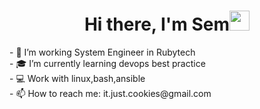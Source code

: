 <h1 align="center">Hi there, I'm Sem<img src="https://github.com/blackcater/blackcater/raw/main/images/Hi.gif"/ height="32" width="32"></h1>
- 🔭 I’m working System Engineer in Rubytech<br>
- 🎓 I’m currently learning devops best practice<br>
- 💻 Work with linux,bash,ansible<br>
- 📫 How to reach me: it.just.cookies@gmail.com

